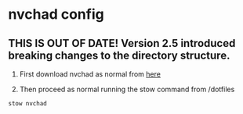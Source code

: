 # nvchad config

## THIS IS OUT OF DATE! Version 2.5 introduced breaking changes to the directory structure.

1. First download nvchad as normal from [here](https://nvchad.com)

2. Then proceed as normal running the stow command from /dotfiles
```
stow nvchad
```
